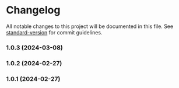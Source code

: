 # Changelog

All notable changes to this project will be documented in this file. See [standard-version](https://github.com/conventional-changelog/standard-version) for commit guidelines.

### 1.0.3 (2024-03-08)

### 1.0.2 (2024-02-27)

### 1.0.1 (2024-02-27)
